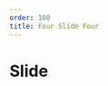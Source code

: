 ```yaml
---
order: 100
title: Four Slide Four
---
```


# Slide 

<code-editor src="slipnslide/src/app/show-comp/show-comp.component.ts"></code-editor>

<show-component component='demo'></show-component>

<style>
  code-editor {
    width: 400px;
    height: 300px;
  }

</style>

